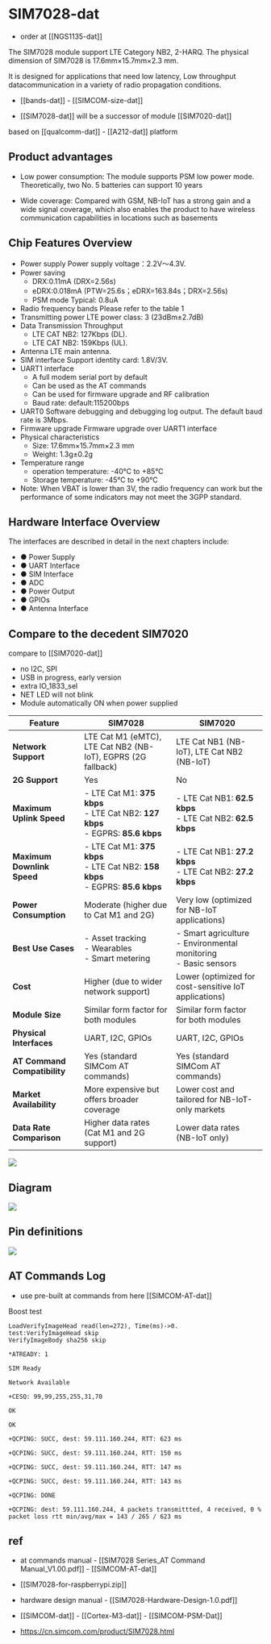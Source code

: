 
# SIM7028-dat

- order at [[NGS1135-dat]]


The SIM7028 module support LTE Category NB2, 2-HARQ. The physical dimension of SIM7028 is 17.6mm×15.7mm×2.3 mm. 

It is designed for applications that need low latency, Low throughput datacommunication in a variety of radio propagation conditions.

- [[bands-dat]] - [[SIMCOM-size-dat]]

- [[SIM7028-dat]] will be a successor of module [[SIM7020-dat]]

based on [[qualcomm-dat]] - [[A212-dat]] platform


## Product advantages

- Low power consumption: The module supports PSM low power mode. Theoretically, two No. 5 batteries can support 10 years

- Wide coverage: Compared with GSM, NB-IoT has a strong gain and a wide signal coverage, which also enables the product to have wireless communication capabilities in locations such as basements


## Chip Features Overview 

- Power supply Power supply voltage：2.2V～4.3V.
- Power saving
  - DRX:0.11mA (DRX=2.56s)
  - eDRX:0.018mA (PTW=25.6s；eDRX=163.84s；DRX=2.56s)
  - PSM mode Typical: 0.8uA
- Radio frequency bands Please refer to the table 1
- Transmitting power LTE power class: 3 (23dBm±2.7dB)
- Data Transmission Throughput
  - LTE CAT NB2: 127Kbps (DL).
  - LTE CAT NB2: 159Kbps (UL).
- Antenna LTE main antenna.
- SIM interface Support identity card: 1.8V/3V.
- UART1 interface
  - A full modem serial port by default
  - Can be used as the AT commands
  - Can be used for firmware upgrade and RF calibration
  - Baud rate: default:115200bps
- UART0 Software debugging and debugging log output. The default baud rate is 3Mbps.
- Firmware upgrade Firmware upgrade over UART1 interface
- Physical characteristics 
  - Size: 17.6mm×15.7mm×2.3 mm
  - Weight: 1.3g±0.2g
- Temperature range 
  - operation temperature: -40°C to +85°C
  - Storage temperature: -45°C to +90°C
- Note: When VBAT is lower than 3V, the radio frequency can work but the performance of some indicators
may not meet the 3GPP standard.

## Hardware Interface Overview

The interfaces are described in detail in the next chapters include:
- ● Power Supply
- ● UART Interface
- ● SIM Interface
- ● ADC
- ● Power Output
- ● GPIOs
- ● Antenna Interface





## Compare to the decedent SIM7020

compare to [[SIM7020-dat]]
- no I2C, SPI
- USB in progress, early version 
- extra IO_1833_sel
- NET LED will not blink 
- Module automatically ON when power supplied 



| **Feature**                  | **SIM7028**                                                                         | **SIM7020**                                                          |
| ---------------------------- | ----------------------------------------------------------------------------------- | -------------------------------------------------------------------- |
| **Network Support**          | LTE Cat M1 (eMTC), LTE Cat NB2 (NB-IoT), EGPRS (2G fallback)                        | LTE Cat NB1 (NB-IoT), LTE Cat NB2 (NB-IoT)                           |
| **2G Support**               | Yes                                                                                 | No                                                                   |
| **Maximum Uplink Speed**     | - LTE Cat M1: **375 kbps**<br>- LTE Cat NB2: **127 kbps**<br>- EGPRS: **85.6 kbps** | - LTE Cat NB1: **62.5 kbps**<br>- LTE Cat NB2: **62.5 kbps**         |
| **Maximum Downlink Speed**   | - LTE Cat M1: **375 kbps**<br>- LTE Cat NB2: **158 kbps**<br>- EGPRS: **85.6 kbps** | - LTE Cat NB1: **27.2 kbps**<br>- LTE Cat NB2: **27.2 kbps**         |
| **Power Consumption**        | Moderate (higher due to Cat M1 and 2G)                                              | Very low (optimized for NB-IoT applications)                         |
| **Best Use Cases**           | - Asset tracking<br>- Wearables<br>- Smart metering                                 | - Smart agriculture<br>- Environmental monitoring<br>- Basic sensors |
| **Cost**                     | Higher (due to wider network support)                                               | Lower (optimized for cost-sensitive IoT applications)                |
| **Module Size**              | Similar form factor for both modules                                                | Similar form factor for both modules                                 |
| **Physical Interfaces**      | UART, I2C, GPIOs                                                                    | UART, I2C, GPIOs                                                     |
| **AT Command Compatibility** | Yes (standard SIMCom AT commands)                                                   | Yes (standard SIMCom AT commands)                                    |
| **Market Availability**      | More expensive but offers broader coverage                                          | Lower cost and tailored for NB-IoT-only markets                      |
| **Data Rate Comparison**     | Higher data rates (Cat M1 and 2G support)                                           | Lower data rates (NB-IoT only)                                       |

![](2025-01-18-14-40-49.png)

## Diagram 

![](2025-01-18-14-32-56.png)

## Pin definitions 

![](2025-01-18-14-37-42.png)



## AT Commands Log

- use pre-built at commands from here [[SIMCOM-AT-dat]]

Boost test 

    LoadVerifyImageHead read(len=272), Time(ms)->0.
    test:VerifyImageHead skip
    VerifyImageBody sha256 skip

    *ATREADY: 1

    SIM Ready

    Network Available

    +CESQ: 99,99,255,255,31,70

    OK

    OK

    +QCPING: SUCC, dest: 59.111.160.244, RTT: 623 ms

    +QCPING: SUCC, dest: 59.111.160.244, RTT: 150 ms

    +QCPING: SUCC, dest: 59.111.160.244, RTT: 147 ms

    +QCPING: SUCC, dest: 59.111.160.244, RTT: 143 ms

    +QCPING: DONE

    +QCPING: dest: 59.111.160.244, 4 packets transmittted, 4 received, 0 % packet loss rtt min/avg/max = 143 / 265 / 623 ms




## ref 

- at commands manual - [[SIM7028 Series_AT Command Manual_V1.00.pdf]] - [[SIMCOM-AT-dat]]

- [[SIM7028-for-raspberrypi.zip]]

- hardware design manual - [[SIM7028-Hardware-Design-1.0.pdf]]

- [[SIMCOM-dat]] - [[Cortex-M3-dat]] - [[SIMCOM-PSM-Dat]]

- https://cn.simcom.com/product/SIM7028.html
